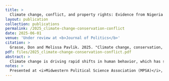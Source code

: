 ```yaml
---
title: >
  Climate change, conflict, and property rights: Evidence from Nigeria
layout: publication
collection: publications
permalink: /2025_climate-change-conservation-conflict
date: 2025-06-01
venue: 'Under review at <b>Journal of Politics</b>'
citation: >
  Grasse, Don and Melissa Pavlik. 2025. "Climate change, conservation, and conflict: Evidence from Nigeria." <i>Working Paper</i>.
pdf: files/2025_climate-change-conservation-conflict.pdf
abstract: >
  Climate change is driving rapid shifts in human behavior, which has spurred violent conflict over resources. Environmental degradation prompts conservation laws, which attempt to preserve resources. How do conservation efforts impact climate-conflict dynamics? We develop a theoretical model built on the insight that land-use restrictions intended to conserve resources can discourage productive effort, creating an incentive use coercion to capture resources. We find evidence for the model's observational implications in Nigeria, exploiting the staggered adoption of laws that restrict open cattle grazing using a difference-in-differences design. We show farmer-herder conflicts become more fatal after such laws are passed. The effect is moderated by favorable rainfall, but exacerbated by negative shocks. Survey data suggests ethnic and religious tensions increased after law passage. Our results illustrate the negative unintended consequences of conservation laws, while highlighting how institutions and climate shocks interact to produce political violence.
notes: >
  Presented at <i>Midwestern Political Science Association (MPSA)</i>, 2023; <i>Boston-Area Working Group on African Political Economy (BWGAPE)</i>, 2023; and <i>Empirical Studies of Conflict (ESOC)</i>, 2024.
---
```


